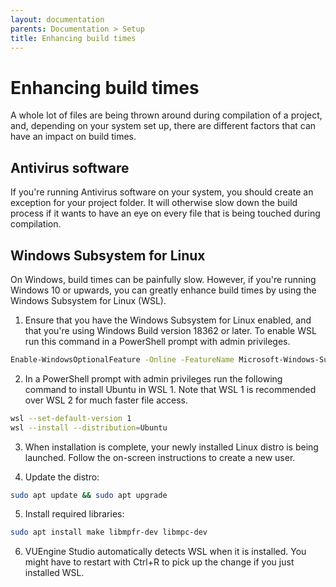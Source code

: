 ```yaml
---
layout: documentation
parents: Documentation > Setup
title: Enhancing build times
---
```


# Enhancing build times

A whole lot of files are being thrown around during compilation of a project, and, depending on your system set up, there are different factors that can have an impact on build times.

## Antivirus software

If you're running Antivirus software on your system, you should create an exception for your project folder. It will otherwise slow down the build process if it wants to have an eye on every file that is being touched during compilation.

## Windows Subsystem for Linux

On Windows, build times can be painfully slow. However, if you're running Windows 10 or upwards, you can greatly enhance build times by using the Windows Subsystem for Linux (WSL).

1.  Ensure that you have the Windows Subsystem for Linux enabled, and that you're using Windows Build version 18362 or later. To enable WSL run this command in a PowerShell prompt with admin privileges.

```bash
Enable-WindowsOptionalFeature -Online -FeatureName Microsoft-Windows-Subsystem-Linux
```

2.  In a PowerShell prompt with admin privileges run the following command to install Ubuntu in WSL 1. Note that WSL 1 is recommended over WSL 2 for much faster file access.

```bash
wsl --set-default-version 1
wsl --install --distribution=Ubuntu
```

3.  When installation is complete, your newly installed Linux distro is being launched. Follow the on-screen instructions to create a new user.

4.  Update the distro:

```bash
sudo apt update && sudo apt upgrade
```

5.  Install required libraries:

```bash
sudo apt install make libmpfr-dev libmpc-dev
```

6.  VUEngine Studio automatically detects WSL when it is installed. You might have to restart with <span class="keys" data-osx="⌘R">Ctrl+R</span> to pick up the change if you just installed WSL.

